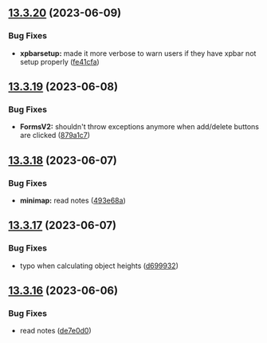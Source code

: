 ## [13.3.20](https://github.com/Torwent/WaspLib/compare/v13.3.19...v13.3.20) (2023-06-09)


### Bug Fixes

* **xpbarsetup:** made it more verbose to warn users if they have xpbar not setup properly ([fe41cfa](https://github.com/Torwent/WaspLib/commit/fe41cfa5c8a11079bc49a0226b687276a085aa34))



## [13.3.19](https://github.com/Torwent/WaspLib/compare/v13.3.18...v13.3.19) (2023-06-08)


### Bug Fixes

* **FormsV2:** shouldn't throw exceptions anymore when add/delete buttons are clicked ([879a1c7](https://github.com/Torwent/WaspLib/commit/879a1c71c26a3da7b2bc43a97c6f73e7a2fca86f))



## [13.3.18](https://github.com/Torwent/WaspLib/compare/v13.3.17...v13.3.18) (2023-06-07)


### Bug Fixes

* **minimap:** read notes ([493e68a](https://github.com/Torwent/WaspLib/commit/493e68a9a4f97fae52e50e100c18bf59667f92bc))



## [13.3.17](https://github.com/Torwent/WaspLib/compare/v13.3.16...v13.3.17) (2023-06-07)


### Bug Fixes

* typo when calculating object heights ([d699932](https://github.com/Torwent/WaspLib/commit/d699932d1a64aca38d3a50610ed6c5c4d7e0b0e8))



## [13.3.16](https://github.com/Torwent/WaspLib/compare/v13.3.15...v13.3.16) (2023-06-06)


### Bug Fixes

* read notes ([de7e0d0](https://github.com/Torwent/WaspLib/commit/de7e0d062b8d7168b2f7e638f59f258accef467b))



